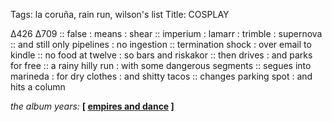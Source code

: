 Tags: la coruña, rain run, wilson's list
Title: COSPLAY
  
∆426 ∆709 :: false : means : shear :: imperium : lamarr : trimble : supernova :: and still only pipelines : no ingestion :: termination shock : over email to kindle :: no food at twelve : so bars and riskakor :: then drives : and parks for free :: a rainy hilly run : with some dangerous segments :: segues into marineda : for dry clothes : and shitty tacos :: changes parking spot : and hits a column 
  
_the album years:_ **[ [empires and dance](https://rateyourmusic.com/release/album/simple-minds/empires-and-dance) ]**  
